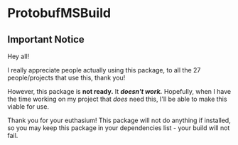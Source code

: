 # ProtobufMSBuild

## Important Notice

Hey all!

I really appreciate people actually using this package, to all the 27 people/projects that use this, thank you!

However, this package is **not ready.** It ***doesn't work.***
Hopefully, when I have the time working on my project that *does* need this, I'll be able to make this viable for use.

Thank you for your euthasium!
This package will not do anything if installed, so you may keep this package in your dependencies list - your build will not fail.